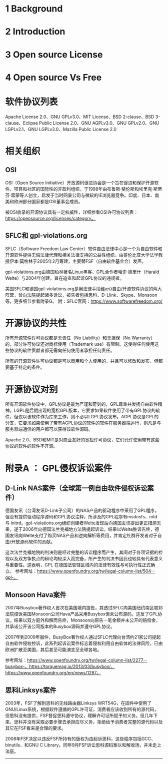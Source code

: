 
# 1 Background 

# 2 Introduction

# 3 Open source License

# 4 Open source Vs Free

# 软件协议列表

Apache License 2.0、GNU GPLv3.0、MIT License、BSD 2-clause、BSD 3-clause、Eclipse Public License 2.0、GNU AGPLv3.0、GNU GPLv2.0、GNU LGPLv2.1、GNU LGPLv3.0、Mazilla Public License 2.0

# 相关组织

## OSI 

OSI（Open Source Initiative）开放源码促进协会是一个旨在促进和保护开源软件、项目和社区的国际性的非盈利组织。于1998年由布鲁斯·斐伦斯和埃里克·斯蒂芬·雷蒙等人创立，启发于当时网景公司与微软的IE浏览器竞争。印度、日本、南美和欧洲部分国家都是OSI董事会成员。

被OSI收录的开源协议具有一定权威性，详细参看OSI许可协议列表：https://opensource.org/licenses/category。

## SFLC和 gpl-violations.org

SFLC（Software Freedom Law Center）软件自由法律中心是一个为自由软件和开源软件提供无偿法律代理和相关法律支持的公益性组织。由哥伦比亚大学法学教授伊本·莫格林于2005年2月筹建，主要替FSF（自由软件基金会）发声。

gpl-violations.org由德国柏林著名Linux黑客、GPL合作者哈歪·德里什（Harald Welte）与2004年创建，旨在追查和起诉GPL协议的违规者。

美国SFLC和德国gpl-violations.org是用法律手段维æ¤自由/开源软件协议的两大阵营，曾向法院提起诸多诉讼，被告者包括思科、D-Llink、Skype、Monsoon等。更多细节参看附录G。
附：SFLC官网：https://www.softwarefreedom.org/

# 开源协议的共性

所有开源软件许可协议都是无责任（No Liability）和无担保（No Warranty）的，部分许可协议还对商标使用（Trademark use）有限制。这使得任何使用这些协议的软件贡献者都无需向任何使用者承担任何责任。

所有的开源软件许可协议都是可以商用和个人使用的，并且可以修改和发布，但都要基于特定的条件。

# 开源协议对别

所有开源软件协议中，GPL协议是最为严谨和苛刻的，GPL尊重并发扬自由软件精神。LGPL是后期出现的宽松GPL版本，它要求如果软件使用了带有GPL协议的软件，但仅以该软件作为库来工作，则不必以LGPL协议发布。AGPL协议是GPL的分支，它要求如果使用了带有AGPL协议的软件的软件在服务器端运行，则凡是与服务器端通信的用户都可以获得该软件源码。

Apache 2.0、BSD和MIT是对商业友好的宽松许可协议，它们允许使用带有这些协议的软件的软件不开源。

# 附录A ： GPL侵权诉讼案件

## D-Link NAS案件（全球第一例自由软件侵权诉讼案件）

德国友讯（台湾友讯D-Link子公司）的NAS产品的驱动程序中采用了GPL程序，但没有提供驱动程序源码和GPL协议注释，所涉及的GPL程序有msdosfs、mtd 与 initrd。gpl-violations.org组织创建者Welte发现后向德国友讯提出更正措施无果，遂于2006年向德国法兰克福地方法院提起诉讼。结果以Welte胜诉告终，德国友讯向Welte支付了购买NAS产品和逆向解析等费用，并肯定社群开发者对于自由/开放源码软件的贡献。

这次法兰克福地院的判决则是经过完整的诉讼程序而产生，其间对于各项证据的检视以及双方争执点的辩论均较深入而完备，所产生的判决书因此也较具有代表意义与重要性。这表明，GPL 在德国法管辖区域内的法律有效性与可执行性正式确立。
参考网址：https://www.openfoundry.org/tw/legal-column-list/504--gpl-。

## Monsoon Hava案件

2007年Busybox著作权人首次在美国境内提告，其透过SFLC向美国纽约南区联邦法院控诉美国Monsoon公司Hava产品采用Busybox但未公布源码，违反了GPL协议。结果以双方庭外和解而告终，Monsoon向原告一笔金额并未公开的赔偿金，并承诺公开该公司版本的Busybox源码并遵守GPL协议。

2007年到2009年器件，BusyBox著作权人通过SFLC代理向台湾约21家公司提起自由软件侵权控诉，此系列起诉讼案件标志着侵权利用自由软体的法律风险，已由欧洲扩散至美国，其后甚至可能演变至全球各地。

参考网址：https://www.openfoundry.org/tw/legal-column-list/2277--busybox-。https://torquemag.io/2013/03/busybox/。https://www.openfoundry.org/en/news/1287。

## 思科Linksys案件

2003年，FSF了解到思科的无线路由器Linksys WRT54G，在固件中使用了GNU/Linux系统，根据软件遵循的GPL许可证，消费者应该收到所有的源代码，但思科没有提供，FSF督促思科遵守协议，理解许可证所赋予的义务。但几年下来，思科并没有采取必要步骤去承担应尽义务，拒绝给予消费者完整的源代码以及其它在FSF看来是合理的要求。

2008年FSF决定以违反FSF所持有的版权为由起诉思科，这些程序包括GCC、binutils、和GNU C Library。同年9月FSF诉讼思科源码案以和解收场，并未走上法庭。


--------------------
